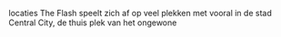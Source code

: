 locaties
The Flash speelt zich af op veel plekken met vooral in de stad Central City, de thuis plek van het ongewone
